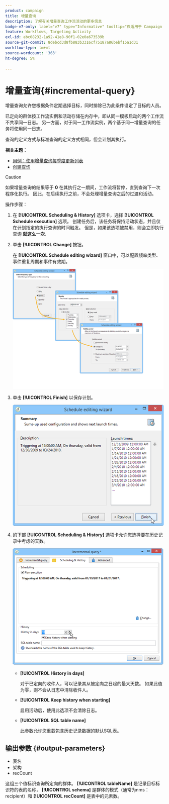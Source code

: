 ```yaml
---
product: campaign
title: 增量查询
description: 了解有关增量查询工作流活动的更多信息
badge-v7-only: label="v7" type="Informative" tooltip="仅适用于 Campaign Classic v7"
feature: Workflows, Targeting Activity
exl-id: abc08232-1a92-41e8-90f1-02e0a673539b
source-git-commit: 8debcd3d8fb883b3316cf75187a86bebf15a1d31
workflow-type: tm+mt
source-wordcount: '363'
ht-degree: 5%

---
```


# 增量查询{#incremental-query}



增量查询允许您根据条件定期选择目标，同时排除已为此条件设定了目标的人员。

已定向的群体按工作流实例和活动存储在内存中，即从同一模板启动的两个工作流不共享同一日志。 另一方面，对于同一工作流实例，两个基于同一增量查询的任务将使用同一日志。

查询的定义方式与标准查询的定义方式相同，但会计划其执行。

**相关主题：**

* [用例：使用增量查询每季度更新列表](quarterly-list-update.md)
* [创建查询](query.md#creating-a-query)

>[!CAUTION]
>
>如果增量查询的结果等于 **0** 在其执行之一期间，工作流将暂停，直到查询下一次程序化执行。 因此，在后续执行之前，不会处理增量查询之后的过渡和活动。

操作步骤：

1. 在 **[!UICONTROL Scheduling & History]** 选项卡，选择 **[!UICONTROL Schedule execution]** 选项。 创建任务后，该任务将保持活动状态，并且仅在计划指定的执行查询的时间触发。 但是，如果该选项被禁用，则会立即执行查询 **就这么一次**.
1. 单击 **[!UICONTROL Change]** 按钮。

   在 **[!UICONTROL Schedule editing wizard]** 窗口中，可以配置频率类型、事件重复周期和事件有效期。

   ![](assets/s_user_segmentation_wizard_11.png)

1. 单击 **[!UICONTROL Finish]** 以保存计划。

   ![](assets/s_user_segmentation_wizard_valid.png)

1. 的下部 **[!UICONTROL Scheduling & History]** 选项卡允许您选择要在历史记录中考虑的天数。

   ![](assets/edit_request_inc.png)

   * **[!UICONTROL History in days]**

     对于已定向的收件人，可以记录其从被定向之日起的最大天数。 如果此值为零，则不会从日志中清除收件人。

   * **[!UICONTROL Keep history when starting]**

     启用活动后，使用此选项不会清除日志。

   * **[!UICONTROL SQL table name]**

     此参数允许您重载包含历史记录数据的默认SQL表。

## 输出参数 {#output-parameters}

* 表名
* 架构
* recCount

这组三个值标识查询所定向的群体。 **[!UICONTROL tableName]** 是记录目标标识符的表的名称， **[!UICONTROL schema]** 是群体的模式（通常为nms：recipient）和 **[!UICONTROL recCount]** 是表中的元素数。
